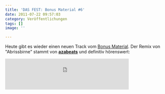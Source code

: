 ```yaml
---
title: 'DAS FEST: Bonus Material #6'
date: 2011-07-22 09:57:03
category: Veröffentlichungen
tags: []
image: ''

---
```


Heute gibt es wieder einen neuen Track vom [Bonus Material](http://www.misantropolis.de/musik/bonus-material/). Der Remix von "Abrissbirne" stammt von [**azabeats**](http://www.azabeats.de/) und definitiv hörenswert:  
<iframe width="400" height="100" style="position: relative; display: block; width: 400px; height: 100px;" src="http://bandcamp.com/EmbeddedPlayer/v=2/track=3990829793/size=venti/bgcol=FFFFFF/linkcol=E30006/" allowtransparency="true" frameborder="0"></iframe>
